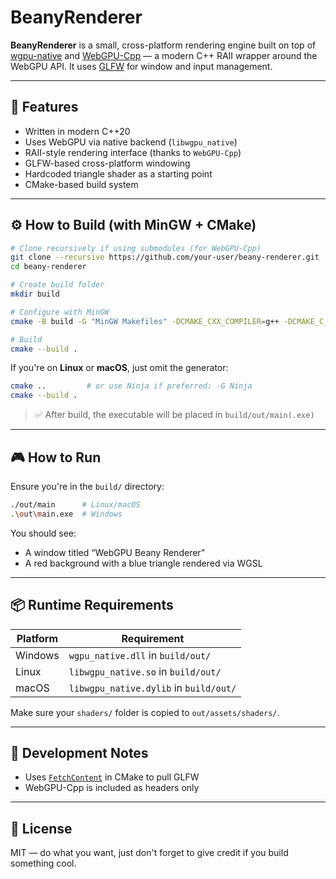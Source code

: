 # BeanyRenderer

**BeanyRenderer** is a small, cross-platform rendering engine built on top of [wgpu-native](https://github.com/gfx-rs/wgpu-native) and [WebGPU-Cpp](https://github.com/eliemichel/WebGPU-Cpp) — a modern C++ RAII wrapper around the WebGPU API. It uses [GLFW](https://www.glfw.org/) for window and input management.

---

## 🚀 Features

- Written in modern C++20
- Uses WebGPU via native backend (`libwgpu_native`)
- RAII-style rendering interface (thanks to `WebGPU-Cpp`)
- GLFW-based cross-platform windowing
- Hardcoded triangle shader as a starting point
- CMake-based build system
  
---

## ⚙️ How to Build (with MinGW + CMake)

```bash
# Clone recursively if using submodules (for WebGPU-Cpp)
git clone --recursive https://github.com/your-user/beany-renderer.git
cd beany-renderer

# Create build folder
mkdir build

# Configure with MinGW
cmake -B build -G "MinGW Makefiles" -DCMAKE_CXX_COMPILER=g++ -DCMAKE_C_COMPILER=gcc

# Build
cmake --build .
```

If you're on **Linux** or **macOS**, just omit the generator:
```bash
cmake ..         # or use Ninja if preferred: -G Ninja
cmake --build .
```

> ✅ After build, the executable will be placed in `build/out/main(.exe)`

---

## 🎮 How to Run

Ensure you're in the `build/` directory:
```bash
./out/main      # Linux/macOS
.\out\main.exe  # Windows
```

You should see:
- A window titled “WebGPU Beany Renderer”
- A red background with a blue triangle rendered via WGSL

---

## 📦 Runtime Requirements

| Platform | Requirement                          |
|----------|---------------------------------------|
| Windows  | `wgpu_native.dll` in `build/out/`     |
| Linux    | `libwgpu_native.so` in `build/out/`   |
| macOS    | `libwgpu_native.dylib` in `build/out/`|

Make sure your `shaders/` folder is copied to `out/assets/shaders/`.

---

## 🧠 Development Notes

- Uses [`FetchContent`](https://cmake.org/cmake/help/latest/module/FetchContent.html) in CMake to pull GLFW
- WebGPU-Cpp is included as headers only
---

## 📜 License

MIT — do what you want, just don't forget to give credit if you build something cool.
